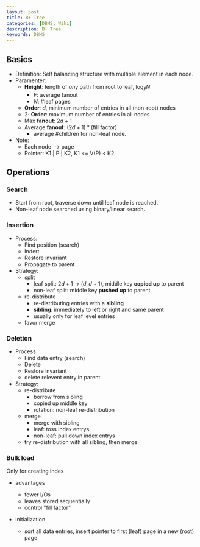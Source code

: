 ```yaml
---
layout: post
title: B+ Tree
categories: [DBMS, Wiki]
description: B+ Tree
keywords: DBMS
---
```


## Basics

- Definition: Self balancing structure with multiple element in each node.
- Paramenter:
  - **Height**: length of *any* path from root to leaf, $\log_F{N}$
    - $F$: average fanout
    - $N$: #leaf pages
  - **Order**: $d$, minimum number of entries in all (non-root) nodes
  - $2\cdot$ **Order**: maximum number of entries in all nodes
  - Max **fanout**: $2d +1$
  - Average **fanout**:  $(2d+1)*(\text{fill factor})$
    - average #children for non-leaf node.
- Note:
  - Each node --> page
  - Pointer: K1 | P | K2, K1 <= V(P) < K2

## Operations

### Search

- Start from root, traverse down until leaf node is reached.
- Non-leaf node searched using binary/linear search.

### Insertion

- Process:
  - Find position (search)
  - Indert
  - Restore invariant
  - Propagate to parent
- Strategy:
  - split
    - leaf split: $2d+1$ -> $(d, d+1)$, middle key **copied up** to parent
    - non-leaf split: middle key **pushed up** to parent
  - re-distribute
    - re-distributing entries with a **sibling**
    - **sibling**: immediately to left or right and same parent
    - usually only for leaf level entries
  - favor merge

### Deletion

- Process
  - Find data entry (search)
  - Delete
  - Restore invariant
  - delete relevent entry in parent
- Strategy:
  - re-distribute
    - borrow from sibling
    - copied up middle key
    - rotation: non-leaf re-distribution
  - merge
    - merge with sibling
    - leaf: toss index entrys
    - non-leaf: pull down index entrys
  - try re-distribution with all sibling, then merge

### Bulk load

Only for creating index

- advantages
  - fewer I/Os
  - leaves stored sequentially
  - control "fill factor"

- initialization
  - sort all data entries, insert pointer to first (leaf) page in a new (root) page